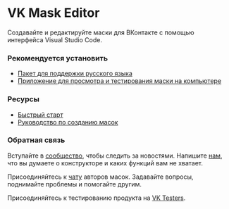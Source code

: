 # VK Mask Editor

Создавайте и редактируйте маски для ВКонтакте с помощью интерфейса Visual Studio Code.

### Рекомендуется установить

-   [Пакет для поддержки русского языка](https://marketplace.visualstudio.com/items?itemName=MS-CEINTL.vscode-language-pack-ru)
-   [Приложение для просмотра и тестирования маски на компьютере](https://dev.vk.com/ru/masks/tools)

### Ресурсы

-   [Быстрый старт](vk.com/@msx-vk-mask-editor-quick-start)
-   [Руководство по созданию масок](https://dev.vk.com/ru/masks/overview)

### Обратная связь

Вступайте в [сообщество](https://vk.com/msx), чтобы следить за новостями. Напишите [нам](https://vk.com/im?media=&sel=-157574223), что вы думаете о конструкторе и каких функций вам не хватает.

Присоединяйтесь к [чату](https://vk.me/join/0vkXWqF_3HtlnKuKPd4Z3AGqfpks1Y189Pc=) авторов масок. Задавайте вопросы, поднимайте проблемы и помогайте другим.

Присоединяйтесь к тестированию продукта на [VK Testers](https://dev.vk.com/ru/vk-testers/members).
